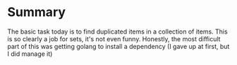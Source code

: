 # Summary

The basic task today is to find duplicated items in a collection of items. This is so clearly a job for sets, it's not even funny. Honestly, the most difficult part of this was getting golang to install a dependency (I gave up at first, but I did manage it)